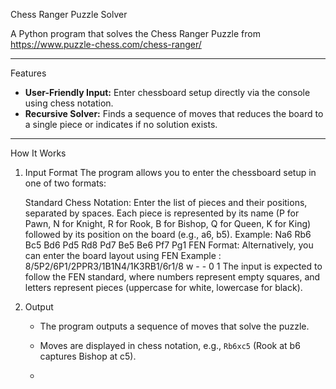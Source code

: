 Chess Ranger Puzzle Solver

A Python program that solves the Chess Ranger Puzzle from https://www.puzzle-chess.com/chess-ranger/

---

 Features

- **User-Friendly Input:** Enter chessboard setup directly via the console using  chess notation.
- **Recursive Solver:** Finds a sequence of moves that reduces the board to a single piece or indicates if no solution exists.

---

 How It Works

1. Input Format
The program allows you to enter the chessboard setup in one of two formats:

    Standard Chess Notation:
        Enter the list of pieces and their positions, separated by spaces.
        Each piece is represented by its name (P for Pawn, N for Knight, R for Rook, B for Bishop, Q for Queen, K for King) followed by its position on the board (e.g., a6, b5).
        Example: Na6 Rb6 Bc5 Bd6 Pd5 Rd8 Pd7 Be5 Be6 Pf7 Pg1
    FEN Format:
        Alternatively, you can enter the board layout using FEN 
        Example : 8/5P2/6P1/2PPR3/1B1N4/1K3RB1/6r1/8 w - - 0 1
        The input is expected to follow the FEN standard, where numbers represent empty squares, and letters represent pieces (uppercase for white, lowercase for black).

2. Output
   - The program outputs a sequence of moves that solve the puzzle.
   - Moves are displayed in chess notation, e.g., `Rb6xc5` (Rook at b6 captures Bishop at c5).
  
   - 
